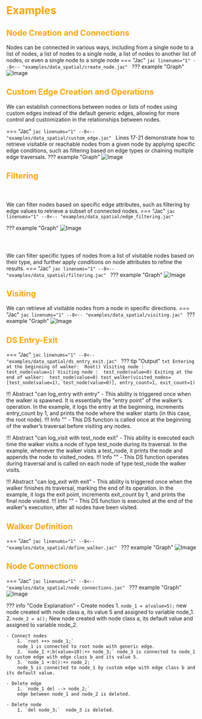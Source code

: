 # <span style="color: orange">Examples
## <span style="color: orange">Node Creation and Connections
Nodes can be connected in various ways, including from a single node to a list of nodes, a list of nodes to a single node, a list of nodes to another list of nodes, or even a single node to a single node
=== "Jac"
    ```jac linenums="1"
    --8<-- "examples/data_spatial/create_node.jac"
    ```
??? example "Graph"
    ![Image](assets/create_node.png)

##  <span style="color: orange">Custom Edge Creation and Operations
We can establish connections between nodes or lists of nodes using custom edges instead of the default generic edges, allowing for more control and customization in the relationships between nodes.

=== "Jac"
    ```jac linenums="1"
    --8<-- "examples/data_spatial/custom_edge.jac"
    ```
Lines 17-21 demonstrate how to retrieve visitable or reachable nodes from a given node by applying specific edge conditions, such as filtering based on edge types or chaining multiple edge traversals.
??? example "Graph"
    ![Image](assets/custom_edge.png)

## <span style="color: orange">Filtering

#### <span style="color: White">Filtering Based on Edge Types and Attributes

We can filter nodes based on specific edge attributes, such as filtering by edge values to retrieve a subset of connected nodes.
=== "Jac"
    ```jac linenums="1"
    --8<-- "examples/data_spatial/edge_filtering.jac"
    ```

??? example "Graph"
    ![Image](assets/edge_filtering.png)

#### <span style="color: White">Filtering Based on Node Types and Attributes

We can filter specific types of nodes from a list of visitable nodes based on their type, and further apply conditions on node attributes to refine the results.
=== "Jac"
    ```jac linenums="1"
    --8<-- "examples/data_spatial/filtering.jac"
    ```
??? example "Graph"
    ![Image](assets/filtering.png)

##  <span style="color: orange">Visiting
We can retrieve all visitable nodes from a node in specific directions.
=== "Jac"
    ```jac linenums="1"
    --8<-- "examples/data_spatial/visiting.jac"
    ```
??? example "Graph"
    ![Image](assets/visiting.png)



##  <span style="color: orange">DS Entry-Exit

=== "Jac"
    ```jac linenums="1"
    --8<-- "examples/data_spatial/ds_entry_exit.jac"
    ```
??? tip "Output"
    ```txt
    Entering at the beginning of walker:  Root()
    Visiting node :  test_node(value=1)
    Visiting node :  test_node(value=0)
    Exiting at the end of walker:  test_node(value=0)
    test_walker(visited_nodes=[test_node(value=1), test_node(value=0)], entry_count=1, exit_count=1)
    ```

!!! Abstract  "can log_entry with entry"
    -  This ability is triggered once when the walker is spawned. It is essentially the "entry point" of the walker’s operation.
    In the example, it logs the entry at the beginning, increments entry_count by 1, and prints the node where the walker starts (in this case, the root node).
    !!! Info ""
        - This DS function is called once at the beginning of the walker’s traversal before visiting any nodes.

!!! Abstract "can log_visit with test_node exit"
    - This ability is executed each time the walker visits a node of type test_node during its traversal.
    In the example, whenever the walker visits a test_node, it prints the node and appends the node to visited_nodes.
    !!! Info ""
        - This DS function operates during traversal and is called on each node of type test_node the walker visits.

!!! Abstract "can log_exit with exit"
    - This ability is triggered once when the walker finishes its traversal, marking the end of its operation.
    In the example, it logs the exit point, increments exit_count by 1, and prints the final node visited.
    !!! Info ""
        - This DS function is executed at the end of the walker's execution, after all nodes have been visited.

##  <span style="color: orange">Walker Definition
=== "Jac"
    ```jac linenums="1"
    --8<-- "examples/data_spatial/define_walker.jac"
    ```
??? example "Graph"
    ![Image](assets/define_walker.png)

## <span style="color: orange">Node Connections
=== "Jac"
    ```jac linenums="1"
    --8<-- "examples/data_spatial/node_connections.jac"
    ```
??? example "Graph"
    ![Image](assets/ds_example_1.png)

??? info "Code Explanation"
    - Create nodes
        1. `node_1 = a(value=5);` new node created with node class a, its value 5 and assigned to variable node_1.
        2. `node_2 = a();` New node created with node class a, its default value and assigned to variable node_2.

    - Connect nodes
        1. `root ++> node_1;`
        node_1 is connected to root node with generic edge.
        2. `node_1 +:b(value=10):+> node_3;` node_3 is connected to node_1 by custom edge with edge class b and its value 5.
        3. `node_1 +:b():+> node_2; `
        node_5 is connected to node_1 by custom edge with edge class b and its default value.

    - Delete edge
        1. `node_1 del --> node_2;`
        edge between node_1 and node_2 is deleted.

    - Delete node
        1. `del node_3;`  node_3 is deleted.


